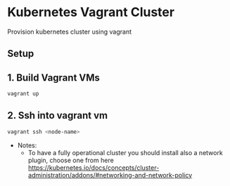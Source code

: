 # Kubernetes Vagrant Cluster
Provision kubernetes cluster using vagrant

## Setup

## 1. Build Vagrant VMs

```sh
vagrant up
```

## 2. Ssh into vagrant vm

```sh
vagrant ssh <node-name>
```

- Notes:
    - To have a fully operational cluster you should install also a network plugin,
      choose one from here https://kubernetes.io/docs/concepts/cluster-administration/addons/#networking-and-network-policy 
